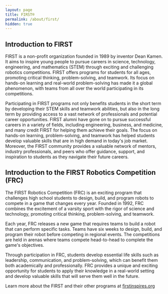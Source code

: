 ```yaml
---
layout: page
title: FIRST®
permalink: /about/first/
hidden: true
---
```


## Introduction to FIRST

FIRST is a non-profit organization founded in 1989 by inventor Dean Kamen. It aims to inspire young people to pursue
careers in science, technology, engineering, and mathematics (STEM) through exciting and challenging robotics
competitions. FIRST offers programs for students for all ages, promoting critical thinking, problem-solving, and
teamwork. Its focus on hands-on learning and real-world problem-solving has made it a global phenomenon, with teams from
all over the world participating in its competitions.

Participating in FIRST programs not only benefits students in the short term by developing their STEM skills and
teamwork abilities, but also in the long term by providing access to a vast network of professionals and potential
career opportunities. FIRST alumni have gone on to pursue successful careers in a variety of fields, including
engineering, business, and medicine, and many credit FIRST for helping them achieve their goals. The focus on hands-on
learning, problem-solving, and teamwork has helped students develop valuable skills that are in high demand in today's
job market. Moreover, the FIRST community provides a valuable network of mentors, industry professionals, and peers who
offer guidance, support, and inspiration to students as they navigate their future careers.

## Introduction to the FIRST Robotics Competition (FRC)

The FIRST Robotics Competition (FRC) is an exciting program that challenges high school students to design, build, and
program robots to compete in a game that changes every year. Founded in 1992, FRC combines the excitement of a varsity
sport with the rigor of science and technology, promoting critical thinking, problem-solving, and teamwork.

Each year, FRC releases a new game that requires teams to build a robot that can perform specific tasks. Teams have six
weeks to design, build, and program their robot before competing in regional events. The competitions are held in arenas
where teams compete head-to-head to complete the game's objectives.

Through participation in FRC, students develop essential life skills such as leadership, communication, and
problem-solving, which can benefit them both academically and professionally. FRC provides a unique and exciting
opportunity for students to apply their knowledge in a real-world setting and develop valuable skills that will serve
them well in the future.

Learn more about the FIRST and their other programs at [firstinspires.org][firstinspires]

[firstinspires]: https://www.firstinspires.org/